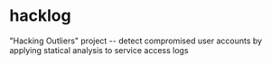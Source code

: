 hacklog
=======

"Hacking Outliers"  project -- detect compromised user accounts by applying statical analysis to service access logs
